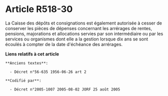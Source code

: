 # Article R518-30

La Caisse des dépôts et consignations est également autorisée à cesser de conserver les pièces de dépenses concernant les
arrérages de rentes, pensions, majorations et allocations servies par son intermédiaire ou par les services ou organismes
dont elle a la gestion lorsque dix ans se sont écoulés à compter de la date d'échéance des arrérages.

**Liens relatifs à cet article**

	**Anciens textes**:

	  - Décret n°56-635 1956-06-26 art 2

	**Codifié par**:

	  - Décret n°2005-1007 2005-08-02 JORF 25 août 2005

